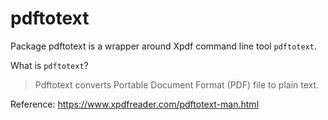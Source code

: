 # pdftotext

Package pdftotext is a wrapper around Xpdf command line tool `pdftotext`.

What is `pdftotext`?

> Pdftotext converts Portable Document Format (PDF) file to plain text.

Reference: https://www.xpdfreader.com/pdftotext-man.html
